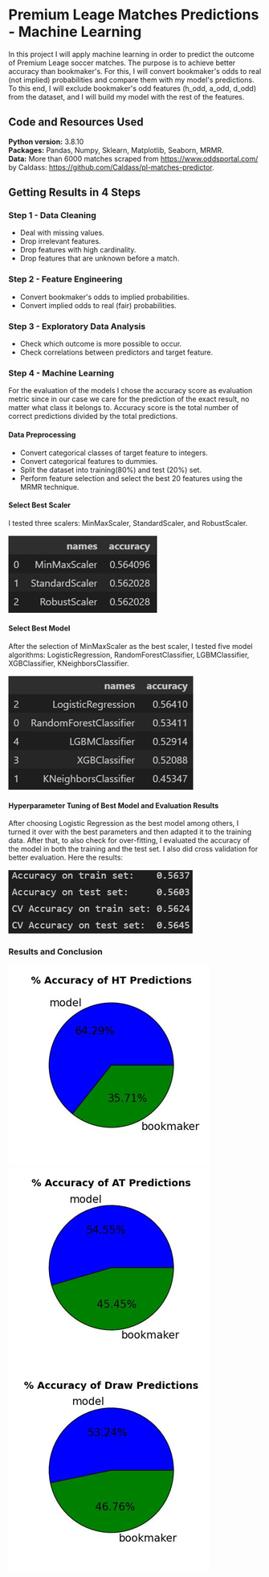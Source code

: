 # Premium Leage Matches Predictions - Machine Learning

In this project I will apply machine learning in order to predict the outcome of Premium Leage soccer matches. The purpose is to achieve better accuracy than bookmaker's. For this, I will convert bookmaker's odds to real (not implied) probabilities and compare them with my model's predictions. To this end, I will exclude bookmaker's odd features (h_odd, a_odd, d_odd) from the dataset, and I will build my model with the rest of the features.

## Code and Resources Used
**Python version:** 3.8.10<br/>
**Packages:** Pandas, Numpy, Sklearn, Matplotlib, Seaborn, MRMR.<br/>
**Data:** More than 6000 matches scraped from  https://www.oddsportal.com/ by Caldass: https://github.com/Caldass/pl-matches-predictor.

## Getting Results in 4 Steps

### Step 1 - Data Cleaning
* Deal with missing values.
* Drop irrelevant features.
* Drop features with high cardinality.
* Drop features that are unknown before a match.

### Step 2 - Feature Engineering
* Convert bookmaker's odds to implied probabilities.
* Convert implied odds to real (fair) probabilities.

### Step 3 - Exploratory Data Analysis
* Check which outcome is more possible to occur.
* Check correlations between predictors and target feature.

### Step 4 - Machine Learning
For the evaluation of the models I chose the accuracy score as evaluation metric since in our case we care for the prediction of the exact result, no matter what class it belongs to. Accuracy score is the total number of correct predictions divided by the total predictions.  
#### Data Preprocessing
* Convert categorical classes of target feature to integers.
* Convert categorical features to dummies.
* Split the dataset into training(80%) and test (20%) set.
* Perform feature selection and select the best 20 features using the MRMR technique.
#### Select Best Scaler
I tested three scalers: MinMaxScaler, StandardScaler, and RobustScaler.<br></br>
![alt text](https://github.com/KostantinosKan/ML-Premium-Leage/blob/main/data/pictures/best_scaler.JPG?raw=true)

#### Select Best Model
After the selection of MinMaxScaler as the best scaler, I tested five model algorithms: LogisticRegression, RandomForestClassifier, LGBMClassifier, XGBClassifier, KNeighborsClassifier.<br></br>
![alt text](https://github.com/KostantinosKan/ML-Premium-Leage/blob/main/data/pictures/best_model.JPG?raw=true)

#### Hyperparameter Tuning of Best Model and Evaluation Results
After choosing Logistic Regression as the best model among others, I turned it over with the best parameters and then adapted it to the training data. After that, to also check for over-fitting, I evaluated the accuracy of the model in both the training and the test set. I also did cross validation for better evaluation. Here the results:<br></br>
![alt text](https://github.com/KostantinosKan/ML-Premium-Leage/blob/main/data/pictures/final_results_2.JPG?raw=true)

### Results and Conclusion
![alt text](https://github.com/KostantinosKan/ML-Premium-Leage/blob/main/data/pictures/ht_pie.JPG?raw=true)<br/>
![alt text](https://github.com/KostantinosKan/ML-Premium-Leage/blob/main/data/pictures/at_pie.JPG?raw=true)<br/>
![alt text](https://github.com/KostantinosKan/ML-Premium-Leage/blob/main/data/pictures/d_pie.JPG?raw=true)<br/>


